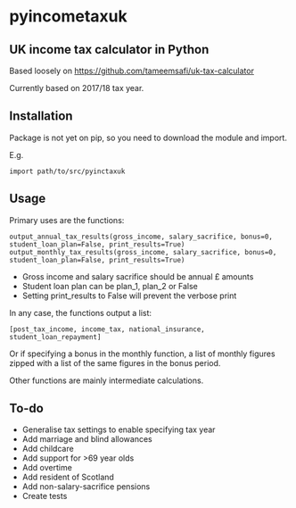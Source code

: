# pyincometaxuk
## UK income tax calculator in Python

Based loosely on https://github.com/tameemsafi/uk-tax-calculator

Currently based on 2017/18 tax year.

## Installation

Package is not yet on pip, so you need to download the module and import.

E.g.

```
import path/to/src/pyinctaxuk
```

## Usage

Primary uses are the functions:

`output_annual_tax_results(gross_income, salary_sacrifice, bonus=0, student_loan_plan=False, print_results=True)`
`output_monthly_tax_results(gross_income, salary_sacrifice, bonus=0, student_loan_plan=False, print_results=True)`


* Gross income and salary sacrifice should be annual £ amounts
* Student loan plan can be plan_1, plan_2 or False
* Setting print_results to False will prevent the verbose print

In any case, the functions output a list:

```
[post_tax_income, income_tax, national_insurance, student_loan_repayment]
```

Or if specifying a bonus in the monthly function, a list of monthly figures zipped with a list of the same figures
in the bonus period.

Other functions are mainly intermediate calculations.

## To-do

* Generalise tax settings to enable specifying tax year
* Add marriage and blind allowances
* Add childcare
* Add support for >69 year olds
* Add overtime
* Add resident of Scotland
* Add non-salary-sacrifice pensions
* Create tests
